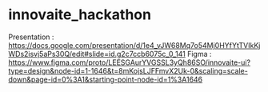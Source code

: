 # innovaite_hackathon
Presentation : https://docs.google.com/presentation/d/1e4_vJW68Mq7o54Mj0HYfYtTVIkKjWDs2isvj5aPs30Q/edit#slide=id.g2c7ccb6075c_0_141
Figma : https://www.figma.com/proto/LEESGAurYVGSSL3yQh86SO/innovaite-ui?type=design&node-id=1-1646&t=8mKojsLJFFmvX2Uk-0&scaling=scale-down&page-id=0%3A1&starting-point-node-id=1%3A1646
